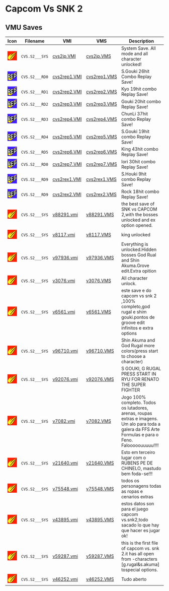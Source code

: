 # Capcom Vs SNK 2

## VMU Saves

| Icon | Filename | VMI | VMS | Description |
|------|----------|-----|-----|-------------|
| ![Capcom Vs SNK 2](../icons/CVS.S2___SYS.GIF) | `CVS.S2___SYS` | [cvs2jp.VMI](cvs2jp.VMI) | [cvs2jp.VMS](cvs2jp.VMS) | System Save. All mode and all character unlocked! |
| ![Capcom Vs SNK 2](../icons/CVS.S2___RD0.GIF) | `CVS.S2___RD0` | [cvs2rep1.VMI](cvs2rep1.VMI) | [cvs2rep1.VMS](cvs2rep1.VMS) | S.Gouki 26hit Combo Replay Save! |
| ![Capcom Vs SNK 2](../icons/CVS.S2___RD1.GIF) | `CVS.S2___RD1` | [cvs2rep2.VMI](cvs2rep2.VMI) | [cvs2rep2.VMS](cvs2rep2.VMS) | Kyo 19hit combo Replay Save! |
| ![Capcom Vs SNK 2](../icons/CVS.S2___RD2.GIF) | `CVS.S2___RD2` | [cvs2rep3.VMI](cvs2rep3.VMI) | [cvs2rep3.VMS](cvs2rep3.VMS) | Gouki 20hit combo Replay Save! |
| ![Capcom Vs SNK 2](../icons/CVS.S2___RD3.GIF) | `CVS.S2___RD3` | [cvs2rep4.VMI](cvs2rep4.VMI) | [cvs2rep4.VMS](cvs2rep4.VMS) | ChunLi 37hit combo Replay Save! |
| ![Capcom Vs SNK 2](../icons/CVS.S2___RD4.GIF) | `CVS.S2___RD4` | [cvs2rep5.VMI](cvs2rep5.VMI) | [cvs2rep5.VMS](cvs2rep5.VMS) | S.Gouki 19hit combo Replay Save! |
| ![Capcom Vs SNK 2](../icons/CVS.S2___RD5.GIF) | `CVS.S2___RD5` | [cvs2rep6.VMI](cvs2rep6.VMI) | [cvs2rep6.VMS](cvs2rep6.VMS) | King 43hit combo Replay Save! |
| ![Capcom Vs SNK 2](../icons/CVS.S2___RD0.GIF) | `CVS.S2___RD0` | [cvs2rep7.VMI](cvs2rep7.VMI) | [cvs2rep7.VMS](cvs2rep7.VMS) | Iori 30hit combo Replay Save! |
| ![Capcom Vs SNK 2](../icons/CVS.S2___RD9.GIF) | `CVS.S2___RD9` | [cvs2rex1.VMI](cvs2rex1.VMI) | [cvs2rex1.VMS](cvs2rex1.VMS) | S.Houki 9hit combo Replay Save! |
| ![Capcom Vs SNK 2](../icons/CVS.S2___RD9.GIF) | `CVS.S2___RD9` | [cvs2rex2.VMI](cvs2rex2.VMI) | [cvs2rex2.VMS](cvs2rex2.VMS) | Rock 18hit combo Replay Save! |
| ![Capcom Vs SNK 2](../icons/CVS.S2___SYS.GIF) | `CVS.S2___SYS` | [v88291.vmi](v88291.vmi) | [v88291.VMS](v88291.VMS) | the best save of SNK vs CAPCOM 2,with the bosses unlocked and ex option opened.  |
| ![Capcom Vs SNK 2](../icons/CVS.S2___SYS.GIF) | `CVS.S2___SYS` | [v8117.vmi](v8117.vmi) | [v8117.VMS](v8117.VMS) | king unlocked  |
| ![Capcom Vs SNK 2](../icons/CVS.S2___SYS.GIF) | `CVS.S2___SYS` | [v97936.vmi](v97936.vmi) | [v97936.VMS](v97936.VMS) | Everything is unlocked.Hidden bosses God Rual and Shin Akuma.Grove edit.Extra opition  |
| ![Capcom Vs SNK 2](../icons/CVS.S2___SYS.GIF) | `CVS.S2___SYS` | [v3076.vmi](v3076.vmi) | [v3076.VMS](v3076.VMS) | All character unlock.  |
| ![Capcom Vs SNK 2](../icons/CVS.S2___SYS.GIF) | `CVS.S2___SYS` | [v6561.vmi](v6561.vmi) | [v6561.VMS](v6561.VMS) | este save e do capcom vs snk 2 ,100% completo,god rugal e shim gouki.pontos de groove edit infinitos e extra options  |
| ![Capcom Vs SNK 2](../icons/CVS.S2___SYS.GIF) | `CVS.S2___SYS` | [v96710.vmi](v96710.vmi) | [v96710.VMS](v96710.VMS) | Shin Akuma and God Rugal more colors(press start to choose a character)  |
| ![Capcom Vs SNK 2](../icons/CVS.S2___SYS.GIF) | `CVS.S2___SYS` | [v92076.vmi](v92076.vmi) | [v92076.VMS](v92076.VMS) | S GOUKI, G RUGAL PRESS START IN RYU FOR RENATO THE SUPER FIGHTER  |
| ![Capcom Vs SNK 2](../icons/CVS.S2___SYS.GIF) | `CVS.S2___SYS` | [v7082.vmi](v7082.vmi) | [v7082.VMS](v7082.VMS) | Jogo 100% completo. Todos os lutadores, arenas, roupas extras e imagens.  Um alo para toda a galera da FFS Arte Formulas e para o Feno. Falooooouuuuu!!!!   |
| ![Capcom Vs SNK 2](../icons/CVS.S2___SYS.GIF) | `CVS.S2___SYS` | [v21640.vmi](v21640.vmi) | [v21640.VMS](v21640.VMS) | Esto em terceiro lugar com o RUBENS PE DE CHINELO, mastudo bem foda-se!!!  |
| ![Capcom Vs SNK 2](../icons/CVS.S2___SYS.GIF) | `CVS.S2___SYS` | [v75548.vmi](v75548.vmi) | [v75548.VMS](v75548.VMS) | todos os personagens todas as ropas e cenarios extras  |
| ![Capcom Vs SNK 2](../icons/CVS.S2___SYS.GIF) | `CVS.S2___SYS` | [v43895.vmi](v43895.vmi) | [v43895.VMS](v43895.VMS) | estos datos son para el juego capcom vs.snk2,todo sacado lo que hay que hacer es jugar ok!  |
| ![Capcom Vs SNK 2](../icons/CVS.S2___SYS.GIF) | `CVS.S2___SYS` | [v59287.vmi](v59287.vmi) | [v59287.VMS](v59287.VMS) | this is the first file of capcom vs. snk 2.it has all open from -characters [g.rugal&s.akuma] tospecial options.  |
| ![Capcom Vs SNK 2](../icons/CVS.S2___SYS.GIF) | `CVS.S2___SYS` | [v46252.vmi](v46252.vmi) | [v46252.VMS](v46252.VMS) | Tudo aberto  |
